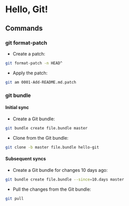 # Hello, Git!

## Commands

### git format-patch

* Create a patch:

```bash
git format-patch -n HEAD^
```

* Apply the patch:

```bash
git am 0001-Add-README.md.patch
```

### git bundle

#### Initial sync

* Create a Git bundle:

```bash
git bundle create file.bundle master
```

* Clone from the Git bundle:

```bash
git clone -b master file.bundle hello-git
```

#### Subsequent syncs

* Create a Git bundle for changes 10 days ago:

```bash
git bundle create file.bundle --since=10.days master
```

* Pull the changes from the Git bundle:

```bash
git pull
```

